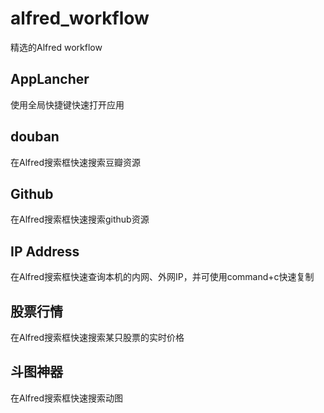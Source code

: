 # alfred_workflow
精选的Alfred workflow


## AppLancher

使用全局快捷键快速打开应用

## douban

在Alfred搜索框快速搜索豆瓣资源

## Github

在Alfred搜索框快速搜索github资源

## IP Address

在Alfred搜索框快速查询本机的内网、外网IP，并可使用command+c快速复制

## 股票行情

在Alfred搜索框快速搜索某只股票的实时价格

## 斗图神器

在Alfred搜索框快速搜索动图
